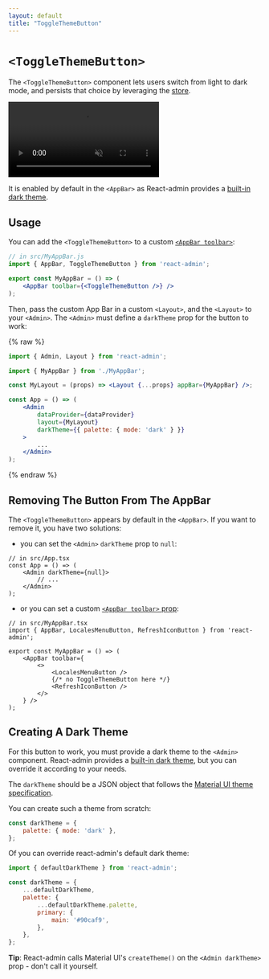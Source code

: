 ```yaml
---
layout: default
title: "ToggleThemeButton"
---
```


# `<ToggleThemeButton>`

The `<ToggleThemeButton>` component lets users switch from light to dark mode, and persists that choice by leveraging the [store](./Store.md).

<video controls autoplay playsinline muted loop>
  <source src="./img/ToggleThemeButton.webm" type="video/webm"/>
  <source src="./img/ToggleThemeButton.mp4" type="video/mp4"/>
  Your browser does not support the video tag.
</video>

It is enabled by default in the `<AppBar>` as React-admin provides a [built-in dark theme](./AppTheme.md#default).  

## Usage

You can add the `<ToggleThemeButton>` to a custom [`<AppBar toolbar>`](./AppBar.md#toolbar):

```jsx
// in src/MyAppBar.js
import { AppBar, ToggleThemeButton } from 'react-admin';

export const MyAppBar = () => (
    <AppBar toolbar={<ToggleThemeButton />} />
);
```

Then, pass the custom App Bar in a custom `<Layout>`, and the `<Layout>` to your `<Admin>`. The `<Admin>` must define a `darkTheme` prop for the button to work:

{% raw %}
```jsx
import { Admin, Layout } from 'react-admin';

import { MyAppBar } from './MyAppBar';

const MyLayout = (props) => <Layout {...props} appBar={MyAppBar} />;

const App = () => (
    <Admin
        dataProvider={dataProvider}
        layout={MyLayout} 
        darkTheme={{ palette: { mode: 'dark' } }}
    >
        ...
    </Admin>
);
```
{% endraw %}

## Removing The Button From The AppBar

The `<ToggleThemeButton>` appears by default in the `<AppBar>`. If you want to remove it, you have two solutions:

- you can set the `<Admin>` `darkTheme` prop to `null`:

```tsx
// in src/App.tsx
const App = () => (
    <Admin darkTheme={null}>
        // ...
    </Admin>
);
``` 

- or you can set a custom [`<AppBar toolbar>` prop](./AppBar.md#toolbar):

```tsx
// in src/MyAppBar.tsx
import { AppBar, LocalesMenuButton, RefreshIconButton } from 'react-admin';

export const MyAppBar = () => (
    <AppBar toolbar={
        <>
            <LocalesMenuButton />
            {/* no ToggleThemeButton here */}
            <RefreshIconButton />
        </>
    } />
);
```

## Creating A Dark Theme

For this button to work, you must provide a dark theme to the `<Admin>` component. React-admin provides a [built-in dark theme](./AppTheme.md#default), but you can override it according to your needs.

The `darkTheme` should be a JSON object that follows the [Material UI theme specification](https://material-ui.com/customization/theming/).

You can create such a theme from scratch:

```jsx
const darkTheme = {
    palette: { mode: 'dark' },
};
```

Of you can override react-admin's default dark theme:

```jsx
import { defaultDarkTheme } from 'react-admin';

const darkTheme = {
    ...defaultDarkTheme,
    palette: {
        ...defaultDarkTheme.palette,
        primary: {
            main: '#90caf9',
        },
    },
};
```

**Tip**: React-admin calls Material UI's `createTheme()` on the `<Admin darkTheme>` prop - don't call it yourself. 

